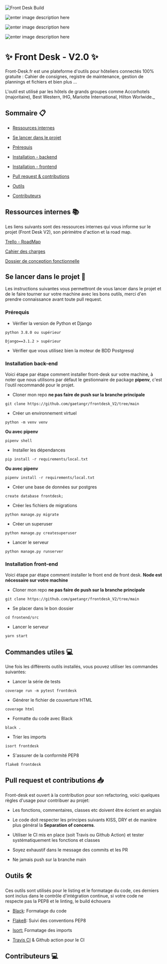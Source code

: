 
![Front Desk Build](https://github.com/gaetangr/frontdesk/workflows/Front%20Desk%20Build/badge.svg?branch=release%2Fv2&event=push)

![enter image description here](https://camo.githubusercontent.com/d91ed7ac7abbd5a6102cbe988dd8e9ac21bde0a73d97be7603b891ad08ce3479/68747470733a2f2f696d672e736869656c64732e696f2f62616467652f636f64652532307374796c652d626c61636b2d3030303030302e737667)

  

![enter image description here](https://img.shields.io/twitter/url?label=Follow%20us&style=social&url=http%3A%2F%2Ftwitter.com%2FFrontDe87237671)

![enter image description here](https://img.shields.io/badge/Linkedin-Follow-blue)

# ✨ Front Desk - V2.0 ✨

  

Front-Desk.fr est une plateforme d'outils pour hôteliers connectés 100% gratuite : Cahier de consignes, registre de maintenance, gestion de plannings et fichiers et bien plus ...

  

L'outil est utilisé par les hôtels de grands groupes comme Accorhotels (majoritaire), Best Western, IHG, Mariotte International, Hilton Worlwide._

## Sommaire 📋

  

- [Ressources internes](#ressources-internes-📚)

 
- [Se lancer dans le projet](#se-lancer-dans-le-projet-🚀)

  

- [Prérequis](#prérequis)

  
- [Installation - backend](#installation-back-end)
- [Installation - frontend](#installation-front-end)

  

- [Pull request & contributions](#pull-request-et-contributions-📥)

  

- [Outils](#outils-🛠)

  

- [Contributeurs](#contributeurs-💻)

  

## Ressources internes 📚

Les liens suivants sont des ressources internes qui vous informe sur le projet (Front Desk V2), son périmètre d'action et la road map.

[Trello - RoadMap](https://trello.com/b/C4oeeKc3/front-desk-road-map)

[Cahier des charges](https://github.com/gaetangr/frontdesk_V2/blob/main/docs/internal_docs/Front%20Desk%20-%20Cahier%20Des%20Charges.pdf)

[Dossier de conception fonctionnelle](https://github.com/gaetangr/frontdesk_V2/blob/main/docs/internal_docs/Front%20Desk%20-%20Dossier%20de%20conception%20fonctionnelle.pdf)


## Se lancer dans le projet 🚀

  
  

Les instructions suivantes vous permettront de vous lancer dans le projet et de le faire tourner sur votre machine avec les bons outils, merci d'en prendre connaissance avant toute pull request.

  

### Prérequis

  

  

- Vérifier la version de Python et Django

  

```
python 3.8.0 ou supérieur
```

  

  

```
Django==3.1.2 > supérieur
```

  

  

- Vérifier que vous utilisez bien la moteur de BDD Postgresql

  

  

### Installation back-end

Voici étape par étape comment installer front-desk sur votre machine, à noter que nous utilisons par défaut le gestionnaire de package **pipenv**, c'est l'outil recommandé pour le projet.

  

  

- Cloner mon repo **ne pas faire de push sur la branche principale**

  

  

```
git clone https://github.com/gaetangr/frontdesk_V2/tree/main
```

  

  

- Créer un environnement virtuel

  

  

```
python -m venv venv
```

  

**Ou avec pipenv**

  

```
pipenv shell
```

  

- Installer les dépendances

  

  

```
pip install -r requirements/local.txt
```

  

**Ou avec pipenv**

  

```
pipenv install -r requirements/local.txt
```

  

- Créer une base de données sur postgres

  

  

```
create database frontdesk;
```

  
  

- Créer les fichiers de migrations

  

  

```
python manage.py migrate
```

  

  

- Créer un superuser

  

  

```
python manage.py createsuperuser
```

  

  

- Lancer le serveur

  

  

```
python manage.py runserver
```

### Installation front-end

Voici étape par étape comment installer le front end de front desk.
**Node est nécessaire sur votre machine**


- Cloner mon repo **ne pas faire de push sur la branche principale**


```
git clone https://github.com/gaetangr/frontdesk_V2/tree/main
```
  
- Se placer dans le bon dossier
  
```
cd frontend/src
```
- Lancer le serveur

```
yarn start 
```

## Commandes utiles 💻

Une fois les différents outils installés, vous pouvez utiliser les commandes suivantes:

  

- Lancer la série de tests

  

```
coverage run -m pytest frontdesk
```

- Générer le fichier de couverture HTML

```
coverage html
```

  

- Formatte du code avec Black

```
black .
```

  

- Trier les imports

  

```
isort frontdesk
```

  

- S'assurer de la conformité PEP8

  

```
flake8 frontdesk
```

  

## Pull request et contributions 📥

  

  

Front-desk est ouvert à la contribution pour son refactoring, voici quelques règles d'usage pour contribuer au projet:

  

  

- Les fonctions, commentaires, classes etc doivent être écrient en anglais

  

- Le code doit respecter les principes suivants KISS, DRY et de manière plus général la **Separation of concerns**.

  

- Utiliser le CI mis en place (soit Travis ou Github Action) et tester systématiquement les fonctions et classes

  

- Soyez exhaustif dans le message des commits et les PR

  

- Ne jamais push sur la branche main

  
  

## Outils 🛠

  

  

Ces outils sont utilisés pour le listing et le formatage du code, ces derniers sont inclus dans le contrôle d'intégration continue, si votre code ne respecte pas la PEP8 et le linting, le build échouera

  

  

- [Black](https://pypi.org/project/black/): Formatage du code

  

- [Flake8](https://pypi.org/project/flake8/): Suivi des conventions PEP8

  

- [Isort:](https://pypi.org/project/isort/) Formatage des imports

  

- [Travis CI](https://www.google.com/url?sa=t&rct=j&q=&esrc=s&source=web&cd=&cad=rja&uact=8&ved=2ahUKEwjvgLaMn4ftAhVNxYUKHUqNBeIQFjAAegQIARAC&url=https://travis-ci.org/&usg=AOvVaw0DdLw907oMtHr1RJVmOZcl) & Github action pour le CI

  

  

## Contributeurs 💻


